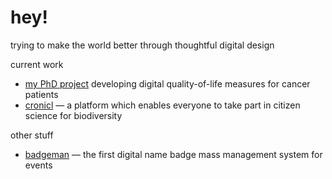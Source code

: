 # hey!

trying to make the world better through thoughtful digital design

current work
- [my PhD project](https://pch.wales) developing digital quality-of-life measures for cancer patients
- [cronicl](https://cronicl.org) — a platform which enables everyone to take part in citizen science for biodiversity

other stuff
- [badgeman](https://github.com/mhmatthall/badgeman-redux) — the first digital name badge mass management system for events

